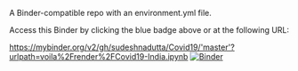 A Binder-compatible repo with an environment.yml file.

Access this Binder by clicking the blue badge above or at the following URL:

https://mybinder.org/v2/gh/sudeshnadutta/Covid19/'master'?urlpath=voila%2Frender%2FCovid19-India.ipynb
[![Binder](https://mybinder.org/badge_logo.svg)](https://mybinder.org/v2/gh/sudeshnadutta/Covid19/'master'?urlpath=voila%2Frender%2FCovid19-India.ipynb)

